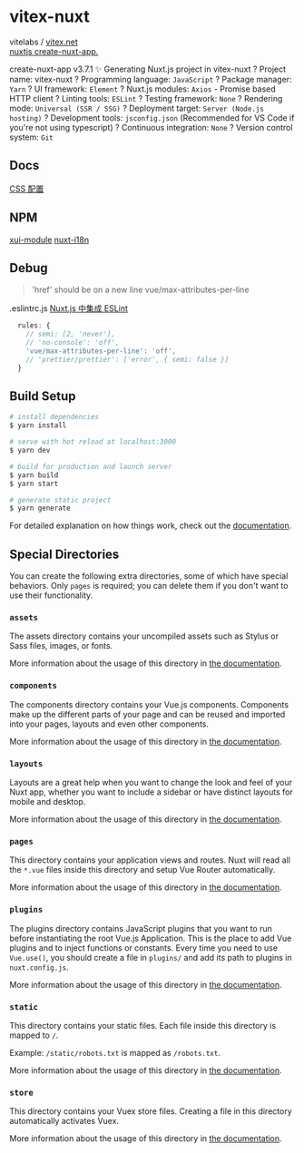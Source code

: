 # vitex-nuxt

vitelabs / [vitex.net](https://github.com/vitelabs/vitex.net)  
[nuxtjs  create-nuxt-app.](https://nuxtjs.org/docs/get-started/installation)

create-nuxt-app v3.7.1
✨  Generating Nuxt.js project in vitex-nuxt
? Project name: vitex-nuxt
? Programming language: `JavaScript`
? Package manager: `Yarn`
? UI framework: `Element`
? Nuxt.js modules: `Axios` - Promise based HTTP client
? Linting tools: `ESLint`
? Testing framework: `None`
? Rendering mode: `Universal (SSR / SSG)`
? Deployment target: `Server (Node.js hosting)`
? Development tools: `jsconfig.json` (Recommended for VS Code if you're not using typescript)
? Continuous integration: `None`
? Version control system: `Git`

## Docs

[CSS 配置](https://www.nuxtjs.cn/api/configuration-css)

## NPM

[xui-module](https://www.npmjs.com/package/xui-module)
[nuxt-i18n](https://www.npmjs.com/package/nuxt-i18n)

## Debug

> 'href' should be on a new line    vue/max-attributes-per-line

.eslintrc.js [Nuxt.js 中集成 ESLint](https://www.nuxtjs.cn/guide/development-tools)

```js
  rules: {
    // semi: [2, 'never'],
    // 'no-console': 'off',
    'vue/max-attributes-per-line': 'off',
    // 'prettier/prettier': ['error', { semi: false }]
  }
```

## Build Setup

```bash
# install dependencies
$ yarn install

# serve with hot reload at localhost:3000
$ yarn dev

# build for production and launch server
$ yarn build
$ yarn start

# generate static project
$ yarn generate
```

For detailed explanation on how things work, check out the [documentation](https://nuxtjs.org).

## Special Directories

You can create the following extra directories, some of which have special behaviors. Only `pages` is required; you can delete them if you don't want to use their functionality.

### `assets`

The assets directory contains your uncompiled assets such as Stylus or Sass files, images, or fonts.

More information about the usage of this directory in [the documentation](https://nuxtjs.org/docs/2.x/directory-structure/assets).

### `components`

The components directory contains your Vue.js components. Components make up the different parts of your page and can be reused and imported into your pages, layouts and even other components.

More information about the usage of this directory in [the documentation](https://nuxtjs.org/docs/2.x/directory-structure/components).

### `layouts`

Layouts are a great help when you want to change the look and feel of your Nuxt app, whether you want to include a sidebar or have distinct layouts for mobile and desktop.

More information about the usage of this directory in [the documentation](https://nuxtjs.org/docs/2.x/directory-structure/layouts).


### `pages`

This directory contains your application views and routes. Nuxt will read all the `*.vue` files inside this directory and setup Vue Router automatically.

More information about the usage of this directory in [the documentation](https://nuxtjs.org/docs/2.x/get-started/routing).

### `plugins`

The plugins directory contains JavaScript plugins that you want to run before instantiating the root Vue.js Application. This is the place to add Vue plugins and to inject functions or constants. Every time you need to use `Vue.use()`, you should create a file in `plugins/` and add its path to plugins in `nuxt.config.js`.

More information about the usage of this directory in [the documentation](https://nuxtjs.org/docs/2.x/directory-structure/plugins).

### `static`

This directory contains your static files. Each file inside this directory is mapped to `/`.

Example: `/static/robots.txt` is mapped as `/robots.txt`.

More information about the usage of this directory in [the documentation](https://nuxtjs.org/docs/2.x/directory-structure/static).

### `store`

This directory contains your Vuex store files. Creating a file in this directory automatically activates Vuex.

More information about the usage of this directory in [the documentation](https://nuxtjs.org/docs/2.x/directory-structure/store).
